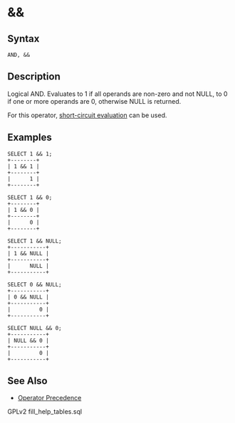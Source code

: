 
# &&

## Syntax


```
AND, &&
```


## Description


Logical AND. Evaluates to 1 if all operands are non-zero and not NULL,
to 0 if one or more operands are 0, otherwise NULL is returned.


For this operator, [short-circuit evaluation](../operator-precedence.md#short-circuit-evaluation) can be used.


## Examples


```
SELECT 1 && 1;
+--------+
| 1 && 1 |
+--------+
|      1 |
+--------+

SELECT 1 && 0;
+--------+
| 1 && 0 |
+--------+
|      0 |
+--------+

SELECT 1 && NULL;
+-----------+
| 1 && NULL |
+-----------+
|      NULL |
+-----------+

SELECT 0 && NULL;
+-----------+
| 0 && NULL |
+-----------+
|         0 |
+-----------+

SELECT NULL && 0;
+-----------+
| NULL && 0 |
+-----------+
|         0 |
+-----------+
```

## See Also


* [Operator Precedence](../operator-precedence.md)


GPLv2 fill_help_tables.sql

